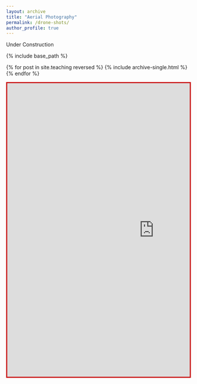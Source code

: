 ```yaml
---
layout: archive
title: "Aerial Photography"
permalink: /drone-shots/
author_profile: true
---
```


Under Construction

{% include base_path %}

{% for post in site.teaching reversed %}
  {% include archive-single.html %}
{% endfor %}

<div style="border: 3px solid rgb(201, 0, 1); overflow: hidden; margin: 15px auto; max-width: 800px;">
<iframe src="https://www.skypixel.com/photo360s/e4cb5e90-1e36-4dae-a902-9bf22fb9e337" style="border:0px #ffffff none;" name="myiFrame" scrolling="no" frameborder="1" marginheight="200px" marginwidth="0px" height="800px" width="800px" allowfullscreen></iframe>
</div>
